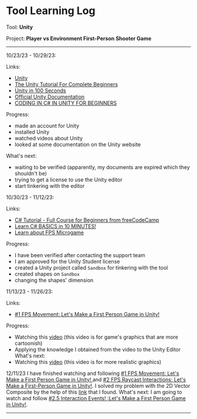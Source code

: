 # Tool Learning Log

Tool: **Unity**

Project: **Player vs Environment First-Person Shooter Game**

---

10/23/23 - 10/29/23:

Links:
* [Unity](https://unity.com/)
* [The Unity Tutorial For Complete Beginners](https://www.youtube.com/watch?v=XtQMytORBmM)
* [Unity in 100 Seconds](https://www.youtube.com/watch?v=iqlH4okiQqg)
* [Official Unity Documentation](https://docs.unity3d.com/Manual/index.html)
* [CODING IN C# IN UNITY FOR BEGINNERS](https://unity.com/how-to/learning-c-sharp-unity-beginners)

Progress:
* made an account for Unity 
* installed Unity
* watched videos about Unity
* looked at some documentation on the Unity website

What's next:
* waiting to be verified (apparently, my documents are expired which they shouldn't be)
* trying to get a license to use the Unity editor
* start tinkering with the editor

10/30/23 - 11/12/23:

Links:
* [C# Tutorial - Full Course for Beginners from freeCodeCamp](https://www.youtube.com/watch?v=GhQdlIFylQ8)
* [Learn C# BASICS in 10 MINUTES!](https://www.com/watch?v=IFayQioG71A)
* [Learn about FPS Microgame](https://learn.unity.com/project/fps-template)

Progress:
* I have been verified after contacting the support team
* I am approved for the Unity Student license
* created a Unity project called `Sandbox` for tinkering with the tool
* created shapes on `Sandbox`
* changing the shapes' dimension

11/13/23 - 11/26/23:

Links:
* [#1 FPS Movement: Let's Make a First Person Game in Unity!](https://www.youtube.com/watch?v=rJqP5EesxLk&list=PLGUw8UNswJEOv8c5ZcoHarbON6mIEUFBC&index=2)

Progress:
* Watching this [video](https://www.youtube.com/watch?v=rJqP5EesxLk&list=PLGUw8UNswJEOv8c5ZcoHarbON6mIEUFBC&index=2) (this video is for game's graphics that are more cartoonish)
* Applying the knowledge I obtained from the video to the Unity Editor
What's next:
* Watching this [video](https://www.youtube.com/watch?v=swOfmyJvb98&list=PLtLToKUhgzwm1rZnTeWSRAyx9tl8VbGUE) (this video is for more realistic graphics)

12/11/23
I have finished watching and following [#1 FPS Movement: Let's Make a First Person Game in Unity!
](https://www.youtube.com/watch?v=rJqP5EesxLk&list=PLGUw8UNswJEOv8c5ZcoHarbON6mIEUFBC&index=2) and [#2 FPS Raycast Interactions: Let's Make a First-Person Game in Unity!](https://www.youtube.com/watch?v=gPPGnpV1Y1c&list=PLGUw8UNswJEOv8c5ZcoHarbON6mIEUFBC&index=2). I solved my problem with the 2D Vector Composite by the help of this [link](https://forum.unity.com/threads/no-option-of-2d-vector-composite-in-input-system-1-0-0.888607/) that I found.
What's next:
I am going to watch and follow [#2.5 Interaction Events! :Let's Make a First Person Game in Unity!](https://www.youtube.com/watch?v=_UIiwzfZoZA&list=PLGUw8UNswJEOv8c5ZcoHarbON6mIEUFBC&index=3). 


---
<!-- 
* Links you used today (websites, videos, etc)
* Things you tried, progress you made, etc
* Challenges, a-ha moments, etc
* Questions you still have
* What you're going to try next
-->
